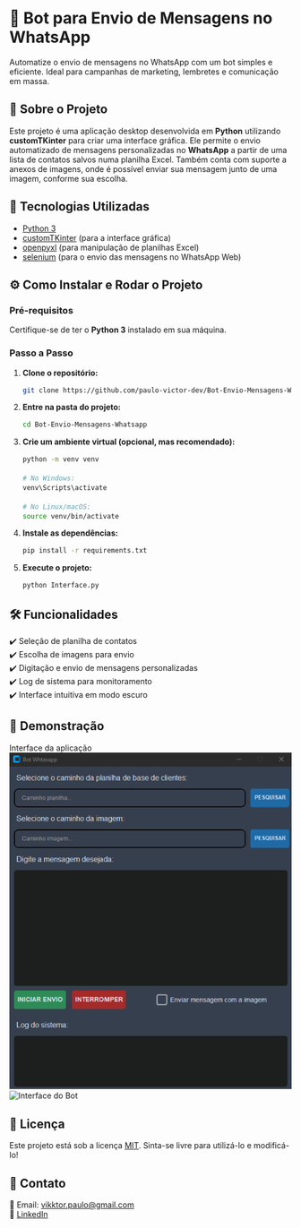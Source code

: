 # 🤖 Bot para Envio de Mensagens no WhatsApp

Automatize o envio de mensagens no WhatsApp com um bot simples e eficiente. Ideal para campanhas de marketing, lembretes e comunicação em massa.

## 📖 Sobre o Projeto
Este projeto é uma aplicação desktop desenvolvida em **Python** utilizando **customTKinter** para criar uma interface gráfica. Ele permite o envio automatizado de mensagens personalizadas no **WhatsApp** a partir de uma lista de contatos salvos numa planilha Excel. Também conta com suporte a anexos de imagens, onde é possível enviar sua mensagem junto de uma imagem, conforme sua escolha.

## 🚀 Tecnologias Utilizadas
- [Python 3](https://www.python.org/)
- [customTKinter](https://github.com/TomSchimansky/CustomTkinter) (para a interface gráfica)
- [openpyxl](https://openpyxl.readthedocs.io/en/stable/) (para manipulação de planilhas Excel)
- [selenium](https://www.selenium.dev/) (para o envio das mensagens no WhatsApp Web)

## ⚙️ Como Instalar e Rodar o Projeto

### Pré-requisitos
Certifique-se de ter o **Python 3** instalado em sua máquina.

### Passo a Passo
1. **Clone o repositório:**
   ```bash
   git clone https://github.com/paulo-victor-dev/Bot-Envio-Mensagens-Whatsapp.git
   ```
2. **Entre na pasta do projeto:**
   ```bash
   cd Bot-Envio-Mensagens-Whatsapp
   ```
3. **Crie um ambiente virtual (opcional, mas recomendado):**
   ```bash
   python -m venv venv
   
   # No Windows:
   venv\Scripts\activate
   
   # No Linux/macOS:
   source venv/bin/activate
   ```
4. **Instale as dependências:**
   ```bash
   pip install -r requirements.txt
   ```
5. **Execute o projeto:**
   ```bash
   python Interface.py
   ```

## 🛠 Funcionalidades
✔️ Seleção de planilha de contatos  
✔️ Escolha de imagens para envio  
✔️ Digitação e envio de mensagens personalizadas  
✔️ Log de sistema para monitoramento  
✔️ Interface intuitiva em modo escuro  

## 📸 Demonstração
Interface da aplicação
![sistema_completo](./assets/sistema_completo.png)
![Interface do Bot](./assets/interface.png)

## 📄 Licença
Este projeto está sob a licença [MIT](LICENSE). Sinta-se livre para utilizá-lo e modificá-lo!

## 📩 Contato
📧 Email: vikktor.paulo@gmail.com  
🔗 [LinkedIn](https://www.linkedin.com/in/paulo-rocha-dev/)
